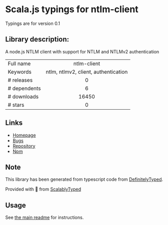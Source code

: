 
# Scala.js typings for ntlm-client

Typings are for version 0.1

## Library description:
A node.js NTLM client with support for NTLM and NTLMv2 authentication

|                    |                 |
| ------------------ | :-------------: |
| Full name          | ntlm-client |
| Keywords           | ntlm, ntlmv2, client, authentication |
| # releases         | 0 |
| # dependents       | 6 |
| # downloads        | 16450 |
| # stars            | 0 |

## Links
- [Homepage](https://github.com/clncln1/node-ntlm-client)
- [Bugs](https://github.com/clncln1/node-ntlm-client/issues)
- [Repository](https://github.com/clncln1/node-ntlm-client)
- [Npm](https://www.npmjs.com/package/ntlm-client)
    


## Note
This library has been generated from typescript code from [DefinitelyTyped](https://definitelytyped.org).

Provided with :purple_heart: from [ScalablyTyped](https://github.com/oyvindberg/ScalablyTyped)

## Usage
See [the main readme](../../readme.md) for instructions.


